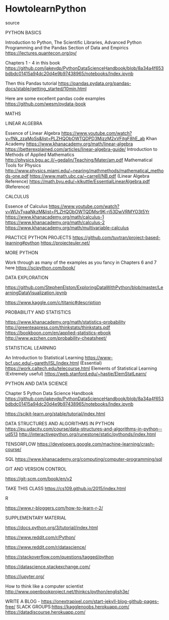 # HowtolearnPython
source

PYTHON BASICS

Introduction to Python, The Scientific Libraries, Advanced Python Programming and the Pandas Section of Data and Empirics https://lectures.quantecon.org/py/

Chapters 1 - 4 in this book https://github.com/jakevdp/PythonDataScienceHandbook/blob/8a34a4f653bdbdc01415a94dc20d4e9b97438965/notebooks/Index.ipynb

Then this Pandas tutorial https://pandas.pydata.org/pandas-docs/stable/getting_started/10min.html

Here are some excellent pandas code examples https://github.com/wesm/pydata-book


MATHS


LINEAR ALGEBRA 

Essence of Linear Algebra https://www.youtube.com/watch?v=fNk_zzaMoSs&list=PLZHQObOWTQDPD3MizzM2xVFitgF8hE_ab
Khan Academy https://www.khanacademy.org/math/linear-algebra
https://betterexplained.com/articles/linear-algebra-guide/
Introduction to Methods of Applied Mathematics http://physics.bgu.ac.il/~gedalin/Teaching/Mater/am.pdf
Mathematical Tools for Physics http://www.physics.miami.edu/~nearing/mathmethods/mathematical_methods-one.pdf
https://www.math.ubc.ca/~carrell/NB.pdf (Linear Algebra Reference)
https://math.byu.edu/~klkuttle/EssentialLinearAlgebra.pdf (Reference)
 
CALCULUS

Essence of Calculus https://www.youtube.com/watch?v=WUvTyaaNkzM&list=PLZHQObOWTQDMsr9K-rj53DwVRMYO3t5Yr
https://www.khanacademy.org/math/calculus-1
https://www.khanacademy.org/math/calculus-2
https://www.khanacademy.org/math/multivariable-calculus

PRACTICE PYTHON PROJECTS
https://github.com/tuvtran/project-based-learning#python
https://projecteuler.net/

MORE PYTHON

Work through as many of the examples as you fancy in Chapters 6 and 7 here https://scipython.com/book/

DATA EXPLORATION

https://github.com/StephenElston/ExploringDataWithPython/blob/master/LearningDataVisualization.ipynb

https://www.kaggle.com/c/titanic#description

PROBABILITY AND STATISTICS

https://www.khanacademy.org/math/statistics-probability
http://greenteapress.com/thinkstats/thinkstats.pdf
https://bookboon.com/en/applied-statistics-ebook
http://www.wzchen.com/probability-cheatsheet/


STATISTICAL LEARNING 

An Introduction to Statistical Learning https://www-bcf.usc.edu/~gareth/ISL/index.html (Essential)
https://work.caltech.edu/telecourse.html
Elements of Statistical Learning (Extremely useful)
https://web.stanford.edu/~hastie/ElemStatLearn/

PYTHON AND DATA SCIENCE

Chapter 5 Python Data Science Handbook https://github.com/jakevdp/PythonDataScienceHandbook/blob/8a34a4f653bdbdc01415a94dc20d4e9b97438965/notebooks/Index.ipynb

https://scikit-learn.org/stable/tutorial/index.html

DATA STRUCTURES AND ALGORITHMS IN PYTHON
https://eu.udacity.com/course/data-structures-and-algorithms-in-python--ud513
http://interactivepython.org/runestone/static/pythonds/index.html

TENSORFLOW
https://developers.google.com/machine-learning/crash-course/

SQL
https://www.khanacademy.org/computing/computer-programming/sql

GIT AND VERSION CONTROL

https://git-scm.com/book/en/v2

TAKE THIS CLASS
https://cs109.github.io/2015/index.html

R

https://www.r-bloggers.com/how-to-learn-r-2/

SUPPLEMENTARY MATERIAL

https://docs.python.org/3/tutorial/index.html

https://www.reddit.com/r/Python/

https://www.reddit.com/r/datascience/

https://stackoverflow.com/questions/tagged/python

https://datascience.stackexchange.com/

https://jupyter.org/

How to think like a computer scientist http://www.openbookproject.net/thinkcs/python/english3e/

WRITE A BLOG - https://onextrapixel.com/start-jekyll-blog-github-pages-free/
SLACK GROUPS:https://kagglenoobs.herokuapp.com/ https://datadiscourse.herokuapp.com/

